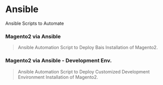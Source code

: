 # Ansible
Ansible Scripts to Automate

### Magento2 via Ansible

> Ansible Automation Script to Deploy Bais Installation of Magento2.

### Magento2 via Ansible - Development Env.

> Ansible Automation Script to Deploy Customized Development Environment Installation of Magento2.
